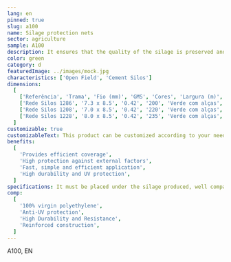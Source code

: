 ```yaml
---
lang: en
pinned: true
slug: a100
name: Silage protection nets
sector: agriculture
sample: A100
description: It ensures that the quality of the silage is preserved and that does not breathe (anaerobiosis). It is also indispensable for correct ensiling.
color: green
category: d
featuredImage: ../images/mock.jpg
characteristics: ['Open Field', 'Cement Silos']
dimensions:
  [
    ['Referência', 'Trama', 'Fio (mm)', 'GMS', 'Cores', 'Largura (m)', 'Comprimento (m)'],
    ['Rede Silos 1286', '7.3 x 8.5', '0.42', '200', 'Verde com alças', '4/5/6', '100 (standard)'],
    ['Rede Silos 1208', '7.0 x 8.5', '0.42', '220', 'Verde com alças', '4/5/6', '100 (standard)'],
    ['Rede Silos 1228', '8.0 x 8.5', '0.42', '235', 'Verde com alças', '4/5/6', '100 (standard)'],
  ]
customizable: true
customizableText: This product can be customized according to your needs. Contact us for more information.
benefits:
  [
    'Provides efficient coverage',
    'High protection against external factors',
    'Fast, simple and efficient application',
    'High durability and UV protection',
  ]
specifications: It must be placed under the silage produced, well compacted and covering it in its entirety. It ensures that the ends are well secured, preventing the entry of air
comp:
  [
    '100% virgin polyethylene',
    'Anti-UV protection',
    'High Durability and Resistance',
    'Reinforced construction',
  ]
---
```


A100, EN

